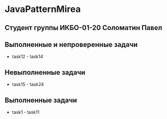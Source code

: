 # JavaPatternMirea

## Студент группы ИКБО-01-20 Соломатин Павел

## Выполненные и непроверенные задачи

- task12 - task14

## Невыполненные задачи

- task15 - task24

## Выполненные задачи

- task1 - task11